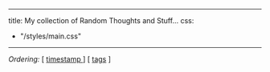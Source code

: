 
---
title: My collection of Random Thoughts and Stuff...
css:
  - "/styles/main.css"
---

*Ordering:* [ [ timestamp ]() ] [ [ tags]() ]

